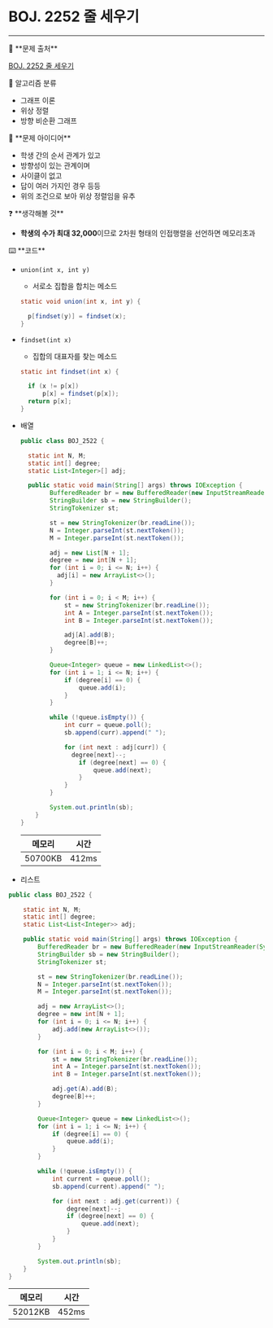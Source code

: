 # BOJ. 2252 줄 세우기

---

<aside>
🚨 **문제 출처**

[BOJ. 2252 줄 세우기](https://www.acmicpc.net/problem/2252)

</aside>

<aside>
📖 알고리즘 분류

- 그래프 이론
- 위상 정렬
- 방향 비순환 그래프
</aside>

<aside>
📖 **문제 아이디어**

- 학생 간의 순서 관계가 있고
- 방향성이 있는 관계이며
- 사이클이 없고
- 답이 여러 가지인 경우 등등
- 위의 조건으로 보아 위상 정렬임을 유추
</aside>

<aside>
❓ **생각해볼 것**

- **학생의 수가 최대 32,000**이므로 2차원 형태의 인접행렬을 선언하면 메모리초과
</aside>

<aside>
⌨️ **코드**

</aside>

- `union(int x, int y)`

  - 서로소 집합을 합치는 메소드

  ```java
  static void union(int x, int y) {

  	p[findset(y)] = findset(x);
  }
  ```

- `findset(int x)`

  - 집합의 대표자를 찾는 메소드

  ```java
  static int findset(int x) {

  	if (x != p[x])
  		p[x] = findset(p[x]);
  	return p[x];
  }
  ```

- 배열

  ```java
  public class BOJ_2522 {

  	static int N, M;
  	static int[] degree;
  	static List<Integer>[] adj;

  	public static void main(String[] args) throws IOException {
          BufferedReader br = new BufferedReader(new InputStreamReader(System.in));
          StringBuilder sb = new StringBuilder();
          StringTokenizer st;

          st = new StringTokenizer(br.readLine());
          N = Integer.parseInt(st.nextToken());
          M = Integer.parseInt(st.nextToken());

          adj = new List[N + 1];
          degree = new int[N + 1];
          for (int i = 0; i <= N; i++) {
          	adj[i] = new ArrayList<>();
          }

          for (int i = 0; i < M; i++) {
              st = new StringTokenizer(br.readLine());
              int A = Integer.parseInt(st.nextToken());
              int B = Integer.parseInt(st.nextToken());

              adj[A].add(B);
              degree[B]++;
          }

          Queue<Integer> queue = new LinkedList<>();
          for (int i = 1; i <= N; i++) {
              if (degree[i] == 0) {
                  queue.add(i);
              }
          }

          while (!queue.isEmpty()) {
              int curr = queue.poll();
              sb.append(curr).append(" ");

              for (int next : adj[curr]) {
              	degree[next]--;
                  if (degree[next] == 0) {
                      queue.add(next);
                  }
              }
          }

          System.out.println(sb);
      }
  }
  ```

  | 메모리  | 시간  |
  | ------- | ----- |
  | 50700KB | 412ms |

- 리스트

```java
public class BOJ_2522 {

	static int N, M;
	static int[] degree;
	static List<List<Integer>> adj;

	public static void main(String[] args) throws IOException {
        BufferedReader br = new BufferedReader(new InputStreamReader(System.in));
        StringBuilder sb = new StringBuilder();
        StringTokenizer st;

        st = new StringTokenizer(br.readLine());
        N = Integer.parseInt(st.nextToken());
        M = Integer.parseInt(st.nextToken());

        adj = new ArrayList<>();
        degree = new int[N + 1];
        for (int i = 0; i <= N; i++) {
        	adj.add(new ArrayList<>());
        }

        for (int i = 0; i < M; i++) {
            st = new StringTokenizer(br.readLine());
            int A = Integer.parseInt(st.nextToken());
            int B = Integer.parseInt(st.nextToken());

            adj.get(A).add(B);
            degree[B]++;
        }

        Queue<Integer> queue = new LinkedList<>();
        for (int i = 1; i <= N; i++) {
            if (degree[i] == 0) {
                queue.add(i);
            }
        }

        while (!queue.isEmpty()) {
            int current = queue.poll();
            sb.append(current).append(" ");

            for (int next : adj.get(current)) {
            	degree[next]--;
                if (degree[next] == 0) {
                    queue.add(next);
                }
            }
        }

        System.out.println(sb);
    }
}
```

| 메모리  | 시간  |
| ------- | ----- |
| 52012KB | 452ms |
